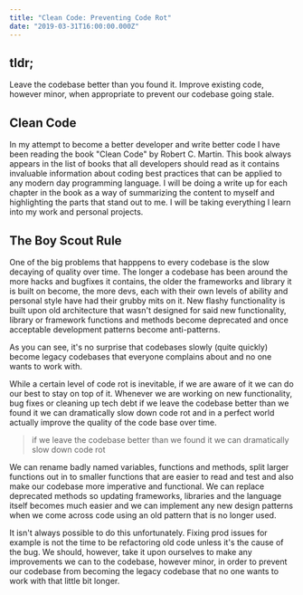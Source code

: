 ```yaml
---
title: "Clean Code: Preventing Code Rot"
date: "2019-03-31T16:00:00.000Z"
---
```


## tldr;
Leave the codebase better than you found it. Improve existing code, however minor, when appropriate to prevent our codebase going stale.

## Clean Code
In my attempt to become a better developer and write better code I have been reading the book "Clean Code" by Robert C. Martin. This book always appears in the list of books that all developers should read as it contains invaluable information about coding best practices that can be applied to any modern day programming language. I will be doing a write up for each chapter in the book as a way of summarizing the content to myself and highlighting the parts that stand out to me. I will be taking everything I learn into my work and personal projects.

## The Boy Scout Rule
One of the big problems that happpens to every codebase is the slow decaying of quality over time. The longer a codebase has been around the more hacks and bugfixes it contains, the older the frameworks and library it is built on become, the more devs, each with their own levels of ability and personal style have had their grubby mits on it. New flashy functionality is built upon old architecture that wasn't designed for said new functionality, library or framework functions and methods become deprecated and once acceptable development patterns become anti-patterns.

As you can see, it's no surprise that codebases slowly (quite quickly) become legacy codebases that everyone complains about and no one wants to work with.

While a certain level of code rot is inevitable, if we are aware of it we can do our best to stay on top of it. Whenever we are working on new functionality, bug fixes or cleaning up tech debt if we leave the codebase better than we found it we can dramatically slow down code rot and in a perfect world actually improve the quality of the code base over time.

> if we leave the codebase better than we found it we can dramatically slow down code rot

We can rename badly named variables, functions and methods, split larger functions out in to smaller functions that are easier to read and test and also make our codebase more imperative and functional. We can replace deprecated methods so updating frameworks, libraries and the language itself  becomes much easier and we can implement any new design patterns when we come across code using an old pattern that is no longer used.

It isn't always possible to do this unfortunately. Fixing prod issues for example is not the time to be refactoring old code unless it's the cause of the bug. We should, however, take it upon ourselves to make any improvements we can to the codebase, however minor, in order to prevent our codebase from becoming the legacy codebase that no one wants to work with that little bit longer.